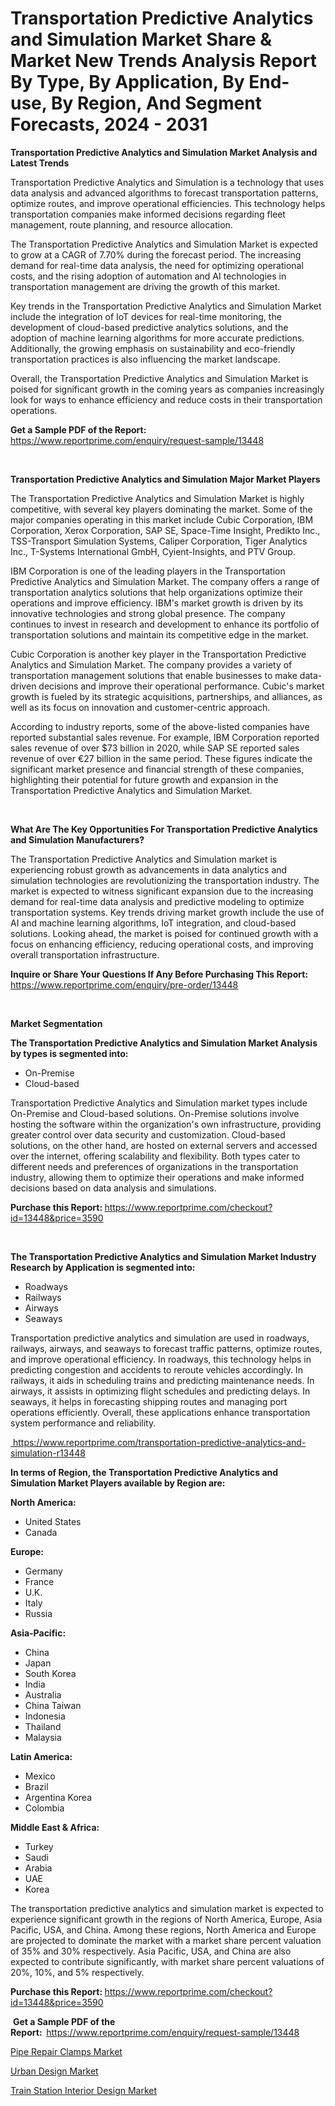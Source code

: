 <p><h1>Transportation Predictive Analytics and Simulation Market Share & Market New Trends Analysis Report By Type, By Application, By End-use, By Region, And Segment Forecasts, 2024 - 2031</h1></p><p><strong>Transportation Predictive Analytics and Simulation Market Analysis and Latest Trends</strong></p>
<p><p>Transportation Predictive Analytics and Simulation is a technology that uses data analysis and advanced algorithms to forecast transportation patterns, optimize routes, and improve operational efficiencies. This technology helps transportation companies make informed decisions regarding fleet management, route planning, and resource allocation.</p><p>The Transportation Predictive Analytics and Simulation Market is expected to grow at a CAGR of 7.70% during the forecast period. The increasing demand for real-time data analysis, the need for optimizing operational costs, and the rising adoption of automation and AI technologies in transportation management are driving the growth of this market.</p><p>Key trends in the Transportation Predictive Analytics and Simulation Market include the integration of IoT devices for real-time monitoring, the development of cloud-based predictive analytics solutions, and the adoption of machine learning algorithms for more accurate predictions. Additionally, the growing emphasis on sustainability and eco-friendly transportation practices is also influencing the market landscape.</p><p>Overall, the Transportation Predictive Analytics and Simulation Market is poised for significant growth in the coming years as companies increasingly look for ways to enhance efficiency and reduce costs in their transportation operations.</p></p>
<p><strong>Get a Sample PDF of the Report:&nbsp;</strong> <a href="https://www.reportprime.com/enquiry/request-sample/13448">https://www.reportprime.com/enquiry/request-sample/13448</a></p>
<p>&nbsp;</p>
<p><strong>Transportation Predictive Analytics and Simulation Major Market Players</strong></p>
<p><p>The Transportation Predictive Analytics and Simulation Market is highly competitive, with several key players dominating the market. Some of the major companies operating in this market include Cubic Corporation, IBM Corporation, Xerox Corporation, SAP SE, Space-Time Insight, Predikto Inc., TSS-Transport Simulation Systems, Caliper Corporation, Tiger Analytics Inc., T-Systems International GmbH, Cyient-Insights, and PTV Group.</p><p>IBM Corporation is one of the leading players in the Transportation Predictive Analytics and Simulation Market. The company offers a range of transportation analytics solutions that help organizations optimize their operations and improve efficiency. IBM's market growth is driven by its innovative technologies and strong global presence. The company continues to invest in research and development to enhance its portfolio of transportation solutions and maintain its competitive edge in the market.</p><p>Cubic Corporation is another key player in the Transportation Predictive Analytics and Simulation Market. The company provides a variety of transportation management solutions that enable businesses to make data-driven decisions and improve their operational performance. Cubic's market growth is fueled by its strategic acquisitions, partnerships, and alliances, as well as its focus on innovation and customer-centric approach.</p><p>According to industry reports, some of the above-listed companies have reported substantial sales revenue. For example, IBM Corporation reported sales revenue of over $73 billion in 2020, while SAP SE reported sales revenue of over €27 billion in the same period. These figures indicate the significant market presence and financial strength of these companies, highlighting their potential for future growth and expansion in the Transportation Predictive Analytics and Simulation Market.</p></p>
<p>&nbsp;</p>
<p><strong>What Are The Key Opportunities For Transportation Predictive Analytics and Simulation Manufacturers?</strong></p>
<p><p>The Transportation Predictive Analytics and Simulation market is experiencing robust growth as advancements in data analytics and simulation technologies are revolutionizing the transportation industry. The market is expected to witness significant expansion due to the increasing demand for real-time data analysis and predictive modeling to optimize transportation systems. Key trends driving market growth include the use of AI and machine learning algorithms, IoT integration, and cloud-based solutions. Looking ahead, the market is poised for continued growth with a focus on enhancing efficiency, reducing operational costs, and improving overall transportation infrastructure.</p></p>
<p><strong>Inquire or Share Your Questions If Any Before Purchasing This Report:</strong> <a href="https://www.reportprime.com/enquiry/pre-order/13448">https://www.reportprime.com/enquiry/pre-order/13448</a></p>
<p>&nbsp;</p>
<p><strong>Market Segmentation</strong></p>
<p><strong>The Transportation Predictive Analytics and Simulation Market Analysis by types is segmented into:</strong></p>
<p><ul><li>On-Premise</li><li>Cloud-based</li></ul></p>
<p><p>Transportation Predictive Analytics and Simulation market types include On-Premise and Cloud-based solutions. On-Premise solutions involve hosting the software within the organization's own infrastructure, providing greater control over data security and customization. Cloud-based solutions, on the other hand, are hosted on external servers and accessed over the internet, offering scalability and flexibility. Both types cater to different needs and preferences of organizations in the transportation industry, allowing them to optimize their operations and make informed decisions based on data analysis and simulations.</p></p>
<p><strong>Purchase this Report:&nbsp;</strong><a href="https://www.reportprime.com/checkout?id=13448&price=3590">https://www.reportprime.com/checkout?id=13448&price=3590</a></p>
<p>&nbsp;</p>
<p><strong>The Transportation Predictive Analytics and Simulation Market Industry Research by Application is segmented into:</strong></p>
<p><ul><li>Roadways</li><li>Railways</li><li>Airways</li><li>Seaways</li></ul></p>
<p><p>Transportation predictive analytics and simulation are used in roadways, railways, airways, and seaways to forecast traffic patterns, optimize routes, and improve operational efficiency. In roadways, this technology helps in predicting congestion and accidents to reroute vehicles accordingly. In railways, it aids in scheduling trains and predicting maintenance needs. In airways, it assists in optimizing flight schedules and predicting delays. In seaways, it helps in forecasting shipping routes and managing port operations efficiently. Overall, these applications enhance transportation system performance and reliability.</p></p>
<p><a href="https://www.reportprime.com/transportation-predictive-analytics-and-simulation-r13448">&nbsp;https://www.reportprime.com/transportation-predictive-analytics-and-simulation-r13448</a></p>
<p><strong>In terms of Region, the Transportation Predictive Analytics and Simulation Market Players available by Region are:</strong></p>
<p>
    <p> <strong> North America: </strong>
        <ul>
            <li>United States</li>
            <li>Canada</li>
        </ul>
        </p> 
    <p> <strong> Europe: </strong>
        <ul>
            <li>Germany</li>
            <li>France</li>
            <li>U.K.</li>
            <li>Italy</li>
            <li>Russia</li>
        </ul>
        </p> 
    <p> <strong> Asia-Pacific: </strong>
        <ul>
            <li>China</li>
            <li>Japan</li>
            <li>South Korea</li>
            <li>India</li>
            <li>Australia</li>
            <li>China Taiwan</li>
            <li>Indonesia</li>
            <li>Thailand</li>
            <li>Malaysia</li>
        </ul>
        </p> 
    <p> <strong> Latin America: </strong>
        <ul>
            <li>Mexico</li>
            <li>Brazil</li>
            <li>Argentina Korea</li>
            <li>Colombia</li>
        </ul>
        </p> 
    <p> <strong> Middle East & Africa: </strong>
        <ul>
            <li>Turkey</li>
            <li>Saudi</li>
            <li>Arabia</li>
            <li>UAE</li>
            <li>Korea</li>
        </ul>
    </p>
    </p>
<p><p>The transportation predictive analytics and simulation market is expected to experience significant growth in the regions of North America, Europe, Asia Pacific, USA, and China. Among these regions, North America and Europe are projected to dominate the market with a market share percent valuation of 35% and 30% respectively. Asia Pacific, USA, and China are also expected to contribute significantly, with market share percent valuations of 20%, 10%, and 5% respectively.</p></p>
<p><strong>Purchase this Report: </strong><a href="https://www.reportprime.com/checkout?id=13448&price=3590">https://www.reportprime.com/checkout?id=13448&price=3590</a></p>
<p>&nbsp;<strong>Get a Sample PDF of the Report:&nbsp;&nbsp;</strong><a href="https://www.reportprime.com/enquiry/request-sample/13448">https://www.reportprime.com/enquiry/request-sample/13448</a></p>
<p><strong></strong></p>
<p><p><a href="https://github.com/nairnboy/Market-Research-Report-List-1/blob/main/pipe-repair-clamps-market.md">Pipe Repair Clamps Market</a></p><p><a href="https://github.com/mabutironaldo/Market-Research-Report-List-6/blob/main/urban-design-market.md">Urban Design Market</a></p><p><a href="https://github.com/evanArnold06/Market-Research-Report-List-1/blob/main/train-station-interior-design-market.md">Train Station Interior Design Market</a></p></p>